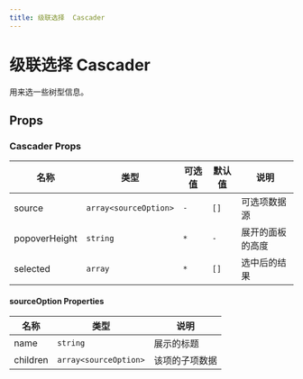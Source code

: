 ```yaml
---
title: 级联选择  Cascader
---
```


# 级联选择  Cascader

用来选一些树型信息。


## Props

### Cascader Props

| 名称 | 类型 | 可选值 | 默认值 | 说明 |
| --- | --- | --- |  --- | --- |
| source | `array<sourceOption>`| `-`  | `[]`  | 可选项数据源 |
| popoverHeight | `string` |`*` | `-` | 展开的面板的高度 |
| selected | `array` |`*` | `[]` | 选中后的结果 |

#### sourceOption Properties

| 名称 | 类型 | 说明 |
| --- | --- |--- |
| name | `string`|  展示的标题 |
| children | `array<sourceOption>` | 该项的子项数据 |